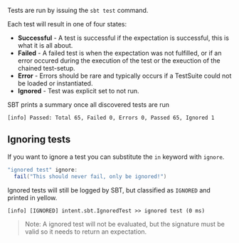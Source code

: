 
Tests are run by issuing the `sbt test` command.

Each test will result in one of four states:

* **Successful** - A test is successful if the expectation is successful, this is what it is all about.
* **Failed** - A failed test is when the expectation was not fulfilled, or if an error occured during
the execution of the test or the exeuction of the chained test-setup.
* **Error** - Errors should be rare and typically occurs if a TestSuite could not be loaded or
instantiated.
* **Ignored** - Test was explicit set to not run.

SBT prints a summary once all discovered tests are run

```
[info] Passed: Total 65, Failed 0, Errors 0, Passed 65, Ignored 1
```


## Ignoring tests

If you want to ignore a test you can substitute the `in` keyword with `ignore`.

```scala
"ignored test" ignore:
  fail("This should never fail, only be ignored!")
```

Ignored tests will still be logged by SBT, but classified as `IGNORED` and printed
in yellow.

```
[info] [IGNORED] intent.sbt.IgnoredTest >> ignored test (0 ms)
```

> Note: A ignored test will not be evaluated, but the signature must be valid so
> it needs to return an expectation.
